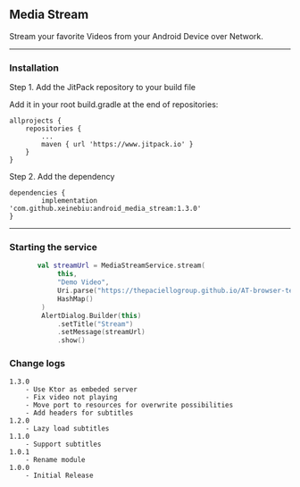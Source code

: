 ## Media Stream

Stream your favorite Videos from your Android Device over Network.

---
### Installation
Step 1. 
Add the JitPack repository to your build file

Add it in your root build.gradle at the end of repositories:

	allprojects {
		repositories {
			...
			maven { url 'https://www.jitpack.io' }
		}
	}
Step 2. Add the dependency

	dependencies {
            implementation 'com.github.xeinebiu:android_media_stream:1.3.0'
	}

---
### Starting the service
```kotlin
       val streamUrl = MediaStreamService.stream(
            this,
            "Demo Video",
            Uri.parse("https://thepaciellogroup.github.io/AT-browser-tests/video/ElephantsDream.mp4"),
            HashMap()
        )
        AlertDialog.Builder(this)
            .setTitle("Stream")
            .setMessage(streamUrl)
            .show()
```

### Change logs
    1.3.0
        - Use Ktor as embeded server
        - Fix video not playing
        - Move port to resources for overwrite possibilities
        - Add headers for subtitles
    1.2.0
        - Lazy load subtitles
    1.1.0
        - Support subtitles
    1.0.1
	    - Rename module
    1.0.0
        - Initial Release
